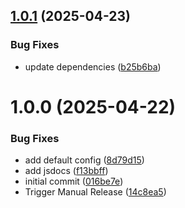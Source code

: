 ## [1.0.1](https://github.com/netcentric/cm-notify/compare/v1.0.0...v1.0.1) (2025-04-23)


### Bug Fixes

* update dependencies ([b25b6ba](https://github.com/netcentric/cm-notify/commit/b25b6ba65cdeadc43d5e0c01869b08fed5ff82b0))

# 1.0.0 (2025-04-22)


### Bug Fixes

* add default config ([8d79d15](https://github.com/netcentric/cm-notify/commit/8d79d1515121d040ba61549ac7e5dbcf09475124))
* add jsdocs ([f13bbff](https://github.com/netcentric/cm-notify/commit/f13bbff5ab2a7333b6a4cfb5717f06812ce82851))
* initial commit ([016be7e](https://github.com/netcentric/cm-notify/commit/016be7e2669b018d1ef2146428e1cfcbd414073e))
* Trigger Manual Release ([14c8ea5](https://github.com/netcentric/cm-notify/commit/14c8ea50b211fa0bd78fdc6c3f9465c58ca0f8aa))
